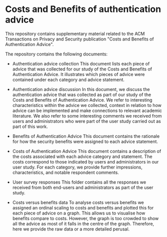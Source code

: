 # Costs and Benefits of authentication advice 


This repository contains supplementary material related to the ACM Transactions on Privacy and Security publication "Costs and Benefits of Authentication Advice". 

The repository contains the following documents:

- Authentication advice collection
This document lists each piece of advice that was collected for our study of the Costs and Benefits of Authentication Advice. 
It illustrates which pieces of advice were contained under each category and advice statement.

- Authentication advice discussion
In this document, we discuss the authentication advice that was collected as part of our study of the Costs and Benefits of Authentication Advice. 
We refer to interesting characteristics within the advice we collected, context in relation to how advice can be implemented and make connections to relevant academic literature. We also refer to some interesting comments we received from users and administrators who were part of
the user study carried out as part of this work. 

- Benefits of Authentication Advice
This document contains the rationale for how the security benefits were assigned to each advice statement.

- Costs of Authentication Advice
This document contains a description of the costs associated with each advice category and statement. 
The costs correspond to those indicated by users and administrators in our user study. For each category, we provide further impressions, characteristics, and notable respondent comments.

- User survey responses
This folder contains all the responses we received from both end-users and administrators as part of the user study. 

- Costs versus benefits data
To analyse costs versus benefits we assigned an ordinal scaling to costs and benefits and plotted this for each piece of advice on a graph. 
This allows us to visualise how benefits compare to costs. However, the graph is too crowded to show all the advice as most of it falls in the centre of the graph. Therefore, here we provide the raw data or a more detailed perusal.
